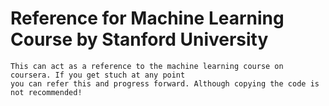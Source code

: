 # Reference for Machine Learning Course by Stanford University

    This can act as a reference to the machine learning course on coursera. If you get stuch at any point
    you can refer this and progress forward. Although copying the code is not recommended!
